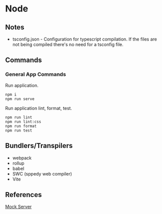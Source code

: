 # Node

## Notes

- tsconfig.json - Configuration for typescript compilation. If the files are not being compiled there's no need for a tsconfig file.

## Commands

### General App Commands

Run application.

```
npm i
npm run serve
```

Run application lint, format, test.

```
npm run lint
npm run lint:css
npm run format
npm run test
```

## Bundlers/Transpilers

- webpack
- rollup
- babel
- SWC (sppedy web compiler)
- Vite

## References

[Mock Server](https://medium.com/geekculture/setting-up-a-mock-backend-with-angular-13-applications-26a21788f7da)
